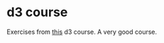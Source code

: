 # d3 course

Exercises from  [this](https://www.udemy.com/course/learn-d3js-for-data-visualization) d3 course. A very good course.
